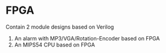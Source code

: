 # FPGA
Contain 2 module designs based on Verilog
1. An alarm with MP3/VGA/Rotation-Encoder based on FPGA
2. An MIPS54 CPU based on FPGA
